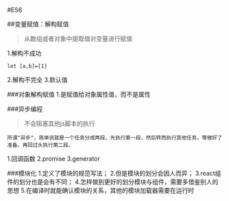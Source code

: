 #ES6

##变量赋值：解构赋值
>从数组或者对象中提取值对变量进行赋值

1.解构不成功 
```
let [a,b]=[1]
```
2.解构不完全
3.默认值



###对象解构赋值
1.是赋值给对象属性值，而不是属性

###异步编程
>不会阻塞其他js脚本的执行

```
所谓"异步"，简单说就是一个任务分成两段，先执行第一段，然后转而执行其他任务，等做好了准备，再回过头执行第二段。
```

1.回调函数
2.promise
3.generator

###模块化
1.定义了模块的规范写法；
2.但是模块的划分会因人而异；
3.react组件的划分也是会有不同；
4.怎样做到更好的划分模块与组件，需要多借鉴别人的思想
5.在编译时就能确认模块的关系，其他的模块加载器需要在运行时